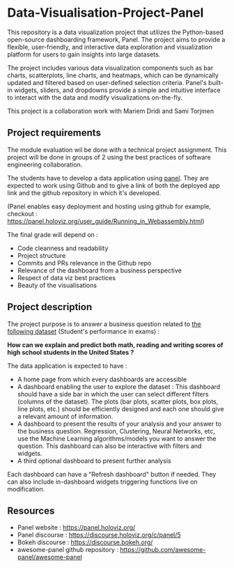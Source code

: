 # Data-Visualisation-Project-Panel
This repository is a data visualization project that utilizes the Python-based open-source dashboarding framework, Panel. The project aims to provide a flexible, user-friendly, and interactive data exploration and visualization platform for users to gain insights into large datasets.

The project includes various data visualization components such as bar charts, scatterplots, line charts, and heatmaps, which can be dynamically updated and filtered based on user-defined selection criteria. Panel's built-in widgets, sliders, and dropdowns provide a simple and intuitive interface to interact with the data and modify visualizations on-the-fly.

This project is a collaboration work with Mariem Dridi and Sami Torjmen

## Project requirements

The module evaluation wil be done with a technical project assignment. This project will be done in groups of 2 using the best practices of software engineering collaboration. 

The students have to develop a data application using [panel](https://panel.holoviz.org/index.html). They are expected to work using Github and to give a link of both the deployed app link and the github repository in which it's developed.

(Panel enables easy deployment and hosting using github for example, checkout : https://panel.holoviz.org/user_guide/Running_in_Webassembly.html)

The final grade will depend on : 

- Code cleanness and readability
- Project structure
- Commits and PRs relevance in the Github repo
- Relevance of the dashboard from a business perspective 
- Respect of data viz best practices 
- Beauty of the visualisations

## Project description

The project purpose is to answer a business question related to [the following dataset](https://www.kaggle.com/datasets/spscientist/students-performance-in-exams) (Student's performance in exams) : 

<strong>How can we explain and predict both math, reading and writing scores of high school students in the United States ?</strong>

The data application is expected to have : 

- A home page from which every dashboards are accessible 
- A dashboard enabling the user to explore the dataset : This dashboard should have a side bar in which the user can select different filters (columns of the dataset). The plots (bar plots, scatter plots, box plots, line plots, etc.) should be efficiently designed and each one should give a relevant amount of information.  
- A dashboard to present the results of your analysis and your answer to the business question. Regression, Clustering, Neural Networks, etc, use the Machine Learning algorithms/models you want to answer the question. This dashboard can also be interactive with filters and widgets. 
- A third optional dashboard to present further analysis

Each dashboard can have a "Refresh dashboard" button if needed. 
They can also include in-dashboard widgets triggering functions live on modification.

## Resources

- Panel website : https://panel.holoviz.org/
- Panel discourse : https://discourse.holoviz.org/c/panel/5
- Bokeh discourse : https://discourse.bokeh.org/
- awesome-panel github repository : https://github.com/awesome-panel/awesome-panel